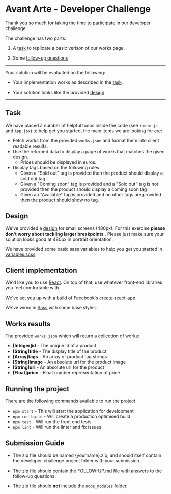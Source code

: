 # Avant Arte - Developer Challenge



Thank you so much for taking the time to participate in our developer challenge. 

The challenge has two parts:

1) A [task](#task) to replicate a basic verison of our works page.

2) Some  [follow-up questions](./FOLLOW-UP.md) 

----

Your solution will be evaluated on the following:

* Your implementation works as described in the [task](#task).

* Your solution looks like the provided [design](#design).

----

## Task

We have placed a number of helpful todos inside the code (see `index.js` and `App.jsx`) to help get you started, the main items we are looking for are:

- Fetch works from the provided `works.json` and format them into client readable results.
- Use the returned data to display a page of works that matches the given design.
  - Prices should be displayed in euros.
- Display tags based on the following rules.
  - Given a "Sold out" tag is provided then the product should display a sold out tag.
  - Given a "Coming soon" tag is provided and a "Sold out" tag is not provided then the product should display a coming soon tag
  - Given an "Available" tag is provided and no other tags are provided then the product should show no tag.



## Design

We've provided a [design](./designs/listings.png) for small screens (480px). For this exercise **please don't worry about tackling larger breakpoints** . Please just make sure your solution looks good at 480px in portrait orientation.

We have provided some basic sass variables to help you get you started in [variables.scss](./src/styles/variables.scss).


## Client implementation

We'd like you to use [React](https://facebook.github.io/react/). On top of that, use whatever front-end libraries you feel comfortable with.

We've set you up with a build of Facebook's [create-react-app](https://github.com/facebookincubator/create-react-app).

We've wired in [Sass](http://sass-lang.com/) with some base styles.

## Works results

The provided `works.json` which will return a collection of works:

* **[Integer]id** - The unique Id of a product
* **[String]title** - The display title of the product
* **[Array]tags** - An array of product tag strings
* **[String]image** - An absolute url for the product image
* **[String]url** - An absolute url for the product 
* **[Float]price** - Float number representation of price 



## Running the project

There are the following commands available to run the project 

* `npm start` - This will start the application for development
* `npm run build` - Will create a production optimised build
* `npm test` - Will run the front end tests
* `npm lint` - Will run the linter and fix issues

## Submission Guide

* The zip file should be named {yourname}.zip, and should itself contain the developer-challenge project folder with your submission.


* The zip file should contain the [FOLLOW-UP.md](./FOLLOW-UP.md) file with answers to the follow-up questions.

* The zip file should **not** include the `node_modules` folder.


